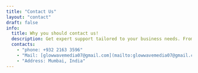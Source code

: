 ```yaml
---
title: "Contact Us"
layout: "contact"
draft: false
info: 
  title: Why you should contact us!
  description: Get expert support tailored to your business needs. From custom website solutions to powerful ad campaigns, we’re here to help you scale, automate, and achieve real results. Let’s discuss how we can turn your goals into growth!
  contacts: 
    - "phone: +932 2163 3596"
    - "Mail: [glowwavemedia07@gmail.com](mailto:glowwavemedia07@gmail.com)"
    - "Address: Mumbai, India"
---
```

